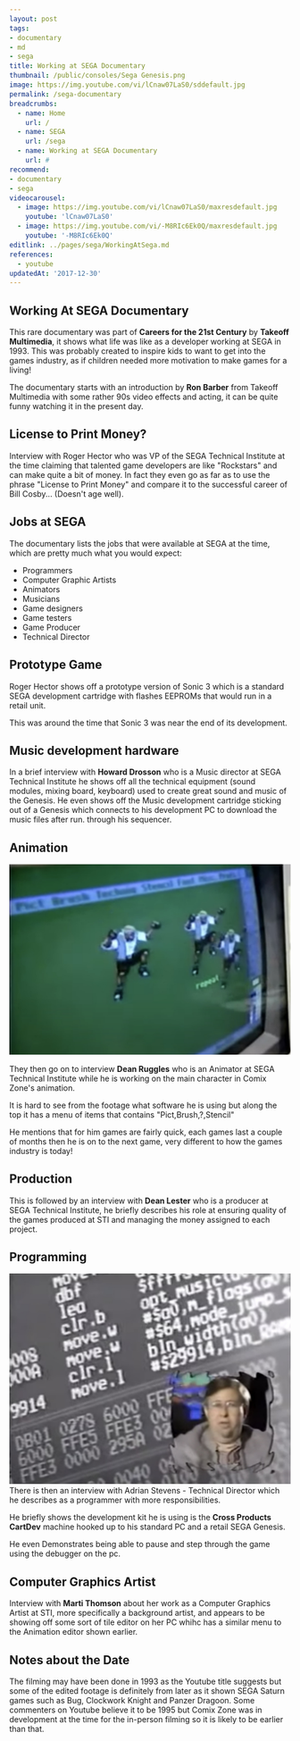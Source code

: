 ```yaml
---
layout: post
tags: 
- documentary
- md
- sega
title: Working at SEGA Documentary 
thumbnail: /public/consoles/Sega Genesis.png
image: https://img.youtube.com/vi/lCnaw07LaS0/sddefault.jpg
permalink: /sega-documentary
breadcrumbs:
  - name: Home
    url: /
  - name: SEGA
    url: /sega
  - name: Working at SEGA Documentary 
    url: #
recommend: 
- documentary
- sega
videocarousel:
  - image: https://img.youtube.com/vi/lCnaw07LaS0/maxresdefault.jpg
    youtube: 'lCnaw07LaS0'
  - image: https://img.youtube.com/vi/-M8RIc6Ek0Q/maxresdefault.jpg
    youtube: '-M8RIc6Ek0Q'
editlink: ../pages/sega/WorkingAtSega.md
references:
  - youtube
updatedAt: '2017-12-30'
---
```

## Working At SEGA Documentary
This rare documentary was part of **Careers for the 21st Century** by **Takeoff Multimedia**, it shows what life was like as a developer working at SEGA in 1993. This was probably created to inspire kids to want to get into the games industry, as if children needed more motivation to make games for a living!

The documentary starts with an introduction by **Ron Barber** from Takeoff Multimedia with some rather 90s video effects and acting, it can be quite funny watching it in the present day.

## License to Print Money?
Interview with Roger Hector who was VP of the SEGA Technical Institute at the time claiming that talented game developers are like "Rockstars" and can make quite a bit of money. In fact they even go as far as to use the phrase "License to Print Money" and compare it to the successful career of Bill Cosby... (Doesn't age well).

## Jobs at SEGA
The documentary lists the jobs that were available at SEGA at the time, which are pretty much what you would expect:
* Programmers
* Computer Graphic Artists
* Animators
* Musicians
* Game designers
* Game testers
* Game Producer
* Technical Director

## Prototype Game
Roger Hector shows off a prototype version of Sonic 3 which is a standard SEGA development cartridge with flashes EEPROMs that would run in a retail unit.

This was around the time that Sonic 3 was near the end of its development.

## Music development hardware
In a brief interview with **Howard Drosson** who is a Music director at SEGA Technical Institute he shows off all the technical equipment (sound modules, mixing board, keyboard) used to create great sound and music of the Genesis. He even shows off the Music development cartridge sticking out of a Genesis which connects to his development PC to download the music files after run. through his sequencer.

## Animation
<section class="postSection">
    <img src="/public/images/megadrive/Comix Zone Animation Editor.jpg" style="width:inherit;" class="wow slideInLeft postImage" />
<div markdown="1">

They then go on to interview **Dean Ruggles** who is an Animator at SEGA Technical Institute while he is working on the main character in Comix Zone's animation.

It is hard to see from the footage what software he is using but along the top it has a menu of items that contains "Pict,Brush,?,Stencil"
  
He mentions that for him games are fairly quick, each games last a couple of months then he is on to the next game, very different to how the games industry is today!
</div>
</section>

## Production
This is followed by an interview with **Dean Lester** who is a producer at SEGA Technical Institute, he briefly describes his role at ensuring quality of the games produced at STI and managing the money assigned to each project.

## Programming
<section class="postSection">
    <img src="/public/images/megadrive/Sega MD programming.jpg" style="width:inherit;" class="wow slideInLeft postImage" />
<div markdown="1">
There is then an interview with Adrian Stevens - Technical Director which he describes as a programmer with more responsibilities.

He briefly shows the development kit he is using is the **Cross Products CartDev** machine hooked up to his standard PC and a retail SEGA Genesis.

He even Demonstrates being able to pause and step through the game using the debugger on the pc.
</div>
</section>

## Computer Graphics Artist
Interview with **Marti Thomson** about her work as a Computer Graphics Artist at STI, more specifically a background artist, and appears to be showing off some sort of tile editor on her PC whihc has a similar menu to the Animation editor shown earlier.

## Notes about the Date
The filming may have been done in 1993 as the Youtube title suggests but some of the edited footage is definitely from later as it shown SEGA Saturn games such as Bug, Clockwork Knight and Panzer Dragoon. Some commenters on Youtube believe it to be 1995 but Comix Zone was in development at the time for the in-person filming so it is likely to be earlier than that.


